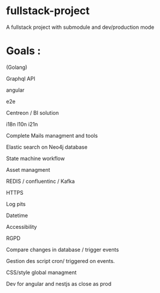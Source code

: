 # fullstack-project
A fullstack project with submodule and dev/production mode

# Goals : 

<!-- docker -->

(Golang)

<!-- neo4J (optional PostgreSQL) -->

Graphql API

<!-- nestjs -->

angular

e2e

Centreon / BI solution

<!-- git submodules -->

<!-- import data in neo4j -->

i18n l10n i21n

Complete Mails managment and tools

Elastic search on Neo4j database

State machine workflow

<!-- neo4j multiple seeding source -->

Asset managment

REDIS / confluentinc / Kafka

HTTPS

Log pits

Datetime

Accessibility

RGPD

Compare changes in database / trigger events

Gestion des script cron/ triggered on events.

<!-- Complete SSO -->

CSS/style global managment

Dev for angular and nestjs as close as prod